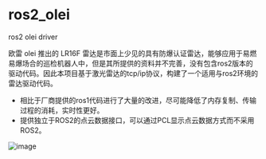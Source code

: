# ros2_olei
ros2 olei driver

欧雷 olei 推出的 LR16F 雷达是市面上少见的具有防爆认证雷达，能够应用于易燃易爆场合的巡检机器人中，但是其所提供的资料并不完善，没有包含ros2版本的驱动代码。因此本项目基于激光雷达的tcp/ip协议，构建了一个适用与ros2环境的雷达驱动代码。
- 相比于厂商提供的ros1代码进行了大量的改进，尽可能降低了内存复制、传输过程的消耗，实时性更好。
- 提供独立于ROS2的点云数据接口，可以通过PCL显示点云数据方式而不采用ROS2。


![image](https://user-images.githubusercontent.com/50650063/192136089-739dc81f-6059-4b50-a1bd-fe040a683b46.png)
